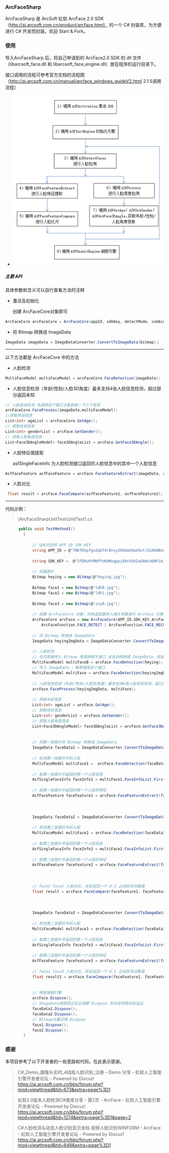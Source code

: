 ### ArcFaceSharp
ArcFaceSharp 是 ArcSoft 虹软 ArcFace 2.0 SDK （http://ai.arcsoft.com.cn/product/arcface.html） 的一个 C# 封装库，为方便进行 C# 开发而封装。欢迎 Start & Fork。

### 使用
导入ArcFaceSharp 后，将自己申请到的 ArcFace2.0 SDK 的 dll 文件 （libarcsoft_face.dll 和 libarcsoft_face_engine.dll）放在程序的运行目录下。

接口调用的流程可参考官方文档的流程图（http://ai.arcsoft.com.cn/manual/arcface_windows_guideV2.html 2.1.5调用流程）

- ![avatar](/lct.jpg)

##### 主要 API

   具体参数和含义可以自行查看方法的注释

- 激活及初始化  

  创建 ArcFaceCore对象即可

```C#
ArcFaceCore arcFaceCore = ArcFaceCore(appId, sdkKey, detectMode, combinedMask,detectFaceOrientPriority, detectFaceMaxNum,detectFaceScaleVal)；
```

-  将 Bitmap 转换成 ImageData

```C#
ImageData imageData = ImageDataConverter.ConvertToImageData(bitmap)；
```



---



以下方法都是 ArcFaceCore 中的方法

-  人脸检测

```C#
MultiFaceModel multiFaceModel = arcFaceCore.FaceDetection(imageData);
```

- 人脸信息检测（年龄/性别/人脸3D角度）最多支持4张人脸信息检测，超过部分返回未知
```C#
// 人脸信息检测 先调用这个接口才能获取一下三个信息
arcFaceCore.FaceProcess(imageData,multiFaceModel);
//获取年龄信息
List<int> ageList = arcFaceCore.GetAge();
// 获取性别信息
List<int> genderList = arcFace.GetGender();
// 获取人脸角度信息
List<Face3DAngleModel> face3DAngleList = arcFace.GetFace3DAngle();
```

- 人脸特征值提取

  asfSingleFaceInfo 为人脸检测接口返回的人脸信息中的其中一个人脸信息
```C#
AsfFaceFeature asfFaceFeature = arcFace.FaceFeatureExtract(imageData, ref asfSingleFaceInfo);
```

- 人脸对比

```C#
 float result = arcFace.FaceCompare(asfFaceFeature1, asfFaceFeature2);
```



---



代码示例：

> \ArcFaceSharpUnitTest\UnitTest1.cs

```C#
      public void TestMethod1()
        {

            // SDK对应的 APP_ID SDK_KEY
            string APP_ID = @"7NK7KSpfgxdqb74r8nvy36kDwH3wVGstr2LHGHBxQ8LY";
 
            string SDK_KEY =  @"3fD8vKYMNfPzKHMoqppjA9chGh2aGkWzUQNFiAj7Yq63";

            // 加载图片
            Bitmap heying = new Bitmap(@"heying.jpg");

            Bitmap face1 = new Bitmap(@"ldh0.jpg");
            Bitmap face2 = new Bitmap(@"ldh1.jpg");

            Bitmap face3 = new Bitmap(@"zxy0.jpg");

            // 创建 ArcFaceCore 对象，向构造函数传入相关参数进行 ArcFace 引擎的初始化
            ArcFaceCore arcFace = new ArcFaceCore(APP_ID,SDK_KEY,ArcFaceDetectMode.IMAGE,
                ArcFaceFunction.FACE_DETECT | ArcFaceFunction.FACE_RECOGNITION | ArcFaceFunction.AGE | ArcFaceFunction.FACE_3DANGLE | ArcFaceFunction.GENDER,DetectionOrientPriority.ASF_OP_0_ONLY,50,32);

            // 将 Bitmap 转换成 ImageData
            ImageData heyingImgData = ImageDataConverter.ConvertToImageData(heying);

            // 人脸检测
            // 也可直接传入 Bitmap 来调用相关接口 会自动转换成 ImageData，但这里推荐用 ImageData
            MultiFaceModel multiFaceB = arcFace.FaceDetection(heying);
            // 传入 ImageData ，推荐使用这个接口
            MultiFaceModel multiFace = arcFace.FaceDetection(heyingImgData);

            // 人脸信息检测（年龄/性别/人脸3D角度）最多支持4张人脸信息检测，超过部分返回未知 这是官方文档的说明
            arcFace.FaceProcess(heyingImgData, multiFace);

            // 获取年龄信息
            List<int> ageList = arcFace.GetAge();
            // 获取性别信息
            List<int> genderList = arcFace.GetGender();
            // 获取人脸角度信息
            List<Face3DAngleModel> face3DAngleList = arcFace.GetFace3DAngle();


            // 将第一张图片的 Bitmap 转换成 ImageData
            ImageData faceData1 = ImageDataConverter.ConvertToImageData(face1);

            // 检测第一张图片中的人脸
            MultiFaceModel multiFace1 =  arcFace.FaceDetection(faceData1);
             
            // 取第一张图片中返回的第一个人脸信息
            AsfSingleFaceInfo faceInfo1 = multiFace1.FaceInfoList.First();

            // 提第一张图片中返回的第一个人脸的特征
            AsfFaceFeature faceFeature1 = arcFace.FaceFeatureExtract(faceData1, ref faceInfo1);



            ImageData faceData2 = ImageDataConverter.ConvertToImageData(face2);

            // 检测第二张图片中的人脸
            MultiFaceModel multiFace2 = arcFace.FaceDetection(faceData2);

            // 取第二张图片中返回的第一个人脸信息
            AsfSingleFaceInfo faceInfo2 = multiFace2.FaceInfoList.First();

            // 提第二张图片中返回的第一个人脸的特征
            AsfFaceFeature faceFeature2 = arcFace.FaceFeatureExtract(faceData2, ref faceInfo2);



            // face1 face2 人脸对比，将会返回一个 0-1 之间的浮点数值
            float result = arcFace.FaceCompare(faceFeature1, faceFeature2);



            ImageData faceData3 = ImageDataConverter.ConvertToImageData(face3);

            // 检测第二张图片中的人脸
            MultiFaceModel multiFace3 = arcFace.FaceDetection(faceData3);

            // 取第二张图片中返回的第一个人脸信息
            AsfSingleFaceInfo faceInfo3 = multiFace3.FaceInfoList.First();

            // 提第二张图片中返回的第一个人脸的特征
            AsfFaceFeature faceFeature3 = arcFace.FaceFeatureExtract(faceData3, ref faceInfo3);

            // face1 face3 人脸对比，将会返回一个 0-1 之间的浮点数值
            float result2 = arcFace.FaceCompare(faceFeature1, faceFeature3);


            // 释放销毁引擎
            arcFace.Dispose();
            // ImageData使用完之后记得要 Dispose 否则会导致内存溢出 
            faceData1.Dispose();
            faceData2.Dispose();
            // BItmap也要记得 Dispose
            face1.Dispose();
            face2.Dispose();         
        }
```





### 感谢
本项目参考了以下开发者的一些思路和代码，在此表示感谢。
> C#_Demo_摄像头实时_4线程人脸识别_注册 - Demo 分享 - 虹软人工智能引擎开发者论坛 - Powered by Discuz!
> https://ai.arcsoft.com.cn/bbs/forum.php?mod=viewthread&tid=673&extra=page%3D1

> 虹软2.0版本人脸检测C#类库分享 - 第2页 - ArcFace - 虹软人工智能引擎开发者论坛 - Powered by Discuz!
> https://ai.arcsoft.com.cn/bbs/forum.php?mod=viewthread&tid=1274&extra=page%3D1&page=2

> C#人脸检测与动态人脸识别显示坐标 视频人脸识别WINFORM - ArcFace - 虹软人工智能引擎开发者论坛 - Powered by Discuz!
> https://ai.arcsoft.com.cn/bbs/forum.php?mod=viewthread&tid=648&extra=page%3D1